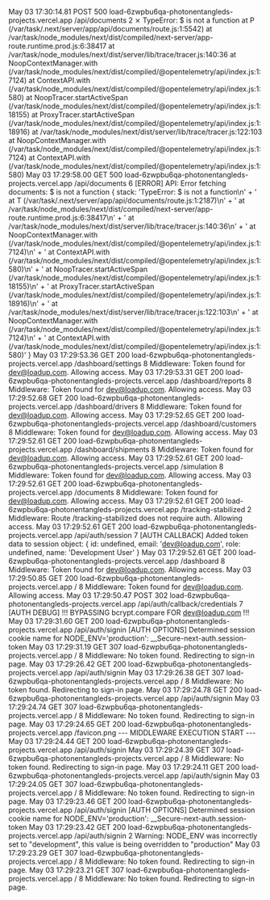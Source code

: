 May 03 17:30:14.81
POST
500
load-6zwpbu6qa-photonentangleds-projects.vercel.app
/api/documents
2
⨯ TypeError: $ is not a function at P (/var/task/.next/server/app/api/documents/route.js:1:5542) at /var/task/node_modules/next/dist/compiled/next-server/app-route.runtime.prod.js:6:38417 at /var/task/node_modules/next/dist/server/lib/trace/tracer.js:140:36 at NoopContextManager.with (/var/task/node_modules/next/dist/compiled/@opentelemetry/api/index.js:1:7124) at ContextAPI.with (/var/task/node_modules/next/dist/compiled/@opentelemetry/api/index.js:1:580) at NoopTracer.startActiveSpan (/var/task/node_modules/next/dist/compiled/@opentelemetry/api/index.js:1:18155) at ProxyTracer.startActiveSpan (/var/task/node_modules/next/dist/compiled/@opentelemetry/api/index.js:1:18916) at /var/task/node_modules/next/dist/server/lib/trace/tracer.js:122:103 at NoopContextManager.with (/var/task/node_modules/next/dist/compiled/@opentelemetry/api/index.js:1:7124) at ContextAPI.with (/var/task/node_modules/next/dist/compiled/@opentelemetry/api/index.js:1:580)
May 03 17:29:58.00
GET
500
load-6zwpbu6qa-photonentangleds-projects.vercel.app
/api/documents
6
[ERROR] API: Error fetching documents: $ is not a function { stack: 'TypeError: $ is not a function\n' + ' at T (/var/task/.next/server/app/api/documents/route.js:1:2187)\n' + ' at /var/task/node_modules/next/dist/compiled/next-server/app-route.runtime.prod.js:6:38417\n' + ' at /var/task/node_modules/next/dist/server/lib/trace/tracer.js:140:36\n' + ' at NoopContextManager.with (/var/task/node_modules/next/dist/compiled/@opentelemetry/api/index.js:1:7124)\n' + ' at ContextAPI.with (/var/task/node_modules/next/dist/compiled/@opentelemetry/api/index.js:1:580)\n' + ' at NoopTracer.startActiveSpan (/var/task/node_modules/next/dist/compiled/@opentelemetry/api/index.js:1:18155)\n' + ' at ProxyTracer.startActiveSpan (/var/task/node_modules/next/dist/compiled/@opentelemetry/api/index.js:1:18916)\n' + ' at /var/task/node_modules/next/dist/server/lib/trace/tracer.js:122:103\n' + ' at NoopContextManager.with (/var/task/node_modules/next/dist/compiled/@opentelemetry/api/index.js:1:7124)\n' + ' at ContextAPI.with (/var/task/node_modules/next/dist/compiled/@opentelemetry/api/index.js:1:580)' }
May 03 17:29:53.36
GET
200
load-6zwpbu6qa-photonentangleds-projects.vercel.app
/dashboard/settings
8
Middleware: Token found for dev@loadup.com. Allowing access.
May 03 17:29:53.31
GET
200
load-6zwpbu6qa-photonentangleds-projects.vercel.app
/dashboard/reports
8
Middleware: Token found for dev@loadup.com. Allowing access.
May 03 17:29:52.68
GET
200
load-6zwpbu6qa-photonentangleds-projects.vercel.app
/dashboard/drivers
8
Middleware: Token found for dev@loadup.com. Allowing access.
May 03 17:29:52.65
GET
200
load-6zwpbu6qa-photonentangleds-projects.vercel.app
/dashboard/customers
8
Middleware: Token found for dev@loadup.com. Allowing access.
May 03 17:29:52.61
GET
200
load-6zwpbu6qa-photonentangleds-projects.vercel.app
/dashboard/shipments
8
Middleware: Token found for dev@loadup.com. Allowing access.
May 03 17:29:52.61
GET
200
load-6zwpbu6qa-photonentangleds-projects.vercel.app
/simulation
8
Middleware: Token found for dev@loadup.com. Allowing access.
May 03 17:29:52.61
GET
200
load-6zwpbu6qa-photonentangleds-projects.vercel.app
/documents
8
Middleware: Token found for dev@loadup.com. Allowing access.
May 03 17:29:52.61
GET
200
load-6zwpbu6qa-photonentangleds-projects.vercel.app
/tracking-stabilized
2
Middleware: Route /tracking-stabilized does not require auth. Allowing access.
May 03 17:29:52.61
GET
200
load-6zwpbu6qa-photonentangleds-projects.vercel.app
/api/auth/session
7
[AUTH CALLBACK] Added token data to session object: { id: undefined, email: 'dev@loadup.com', role: undefined, name: 'Development User' }
May 03 17:29:52.61
GET
200
load-6zwpbu6qa-photonentangleds-projects.vercel.app
/dashboard
8
Middleware: Token found for dev@loadup.com. Allowing access.
May 03 17:29:50.85
GET
200
load-6zwpbu6qa-photonentangleds-projects.vercel.app
/
8
Middleware: Token found for dev@loadup.com. Allowing access.
May 03 17:29:50.47
POST
302
load-6zwpbu6qa-photonentangleds-projects.vercel.app
/api/auth/callback/credentials
7
[AUTH DEBUG] !!! BYPASSING bcrypt.compare FOR dev@loadup.com !!!
May 03 17:29:31.60
GET
200
load-6zwpbu6qa-photonentangleds-projects.vercel.app
/api/auth/signin
[AUTH OPTIONS] Determined session cookie name for NODE_ENV='production': __Secure-next-auth.session-token
May 03 17:29:31.19
GET
307
load-6zwpbu6qa-photonentangleds-projects.vercel.app
/
8
Middleware: No token found. Redirecting to sign-in page.
May 03 17:29:26.42
GET
200
load-6zwpbu6qa-photonentangleds-projects.vercel.app
/api/auth/signin
May 03 17:29:26.38
GET
307
load-6zwpbu6qa-photonentangleds-projects.vercel.app
/
8
Middleware: No token found. Redirecting to sign-in page.
May 03 17:29:24.78
GET
200
load-6zwpbu6qa-photonentangleds-projects.vercel.app
/api/auth/signin
May 03 17:29:24.74
GET
307
load-6zwpbu6qa-photonentangleds-projects.vercel.app
/
8
Middleware: No token found. Redirecting to sign-in page.
May 03 17:29:24.65
GET
200
load-6zwpbu6qa-photonentangleds-projects.vercel.app
/favicon.png
--- MIDDLEWARE EXECUTION START ---
May 03 17:29:24.44
GET
200
load-6zwpbu6qa-photonentangleds-projects.vercel.app
/api/auth/signin
May 03 17:29:24.39
GET
307
load-6zwpbu6qa-photonentangleds-projects.vercel.app
/
8
Middleware: No token found. Redirecting to sign-in page.
May 03 17:29:24.11
GET
200
load-6zwpbu6qa-photonentangleds-projects.vercel.app
/api/auth/signin
May 03 17:29:24.05
GET
307
load-6zwpbu6qa-photonentangleds-projects.vercel.app
/
8
Middleware: No token found. Redirecting to sign-in page.
May 03 17:29:23.46
GET
200
load-6zwpbu6qa-photonentangleds-projects.vercel.app
/api/auth/signin
[AUTH OPTIONS] Determined session cookie name for NODE_ENV='production': __Secure-next-auth.session-token
May 03 17:29:23.42
GET
200
load-6zwpbu6qa-photonentangleds-projects.vercel.app
/api/auth/signin
2
Warning: NODE_ENV was incorrectly set to "development", this value is being overridden to "production"
May 03 17:29:23.29
GET
307
load-6zwpbu6qa-photonentangleds-projects.vercel.app
/
8
Middleware: No token found. Redirecting to sign-in page.
May 03 17:29:23.21
GET
307
load-6zwpbu6qa-photonentangleds-projects.vercel.app
/
8
Middleware: No token found. Redirecting to sign-in page.
